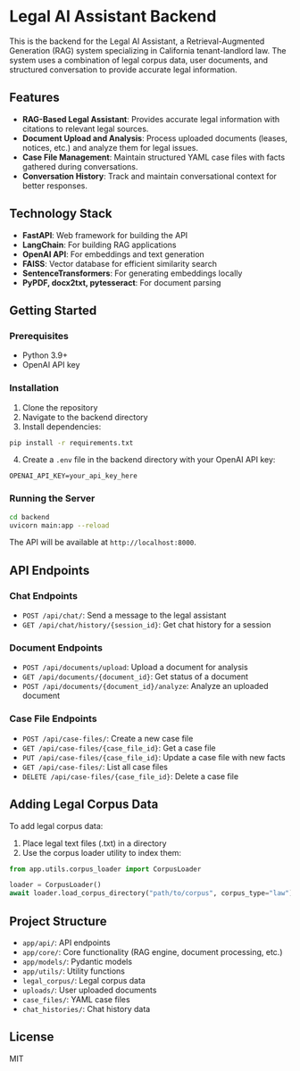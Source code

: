 # Legal AI Assistant Backend

This is the backend for the Legal AI Assistant, a Retrieval-Augmented Generation (RAG) system specializing in California tenant-landlord law. The system uses a combination of legal corpus data, user documents, and structured conversation to provide accurate legal information.

## Features

- **RAG-Based Legal Assistant**: Provides accurate legal information with citations to relevant legal sources.
- **Document Upload and Analysis**: Process uploaded documents (leases, notices, etc.) and analyze them for legal issues.
- **Case File Management**: Maintain structured YAML case files with facts gathered during conversations.
- **Conversation History**: Track and maintain conversational context for better responses.

## Technology Stack

- **FastAPI**: Web framework for building the API
- **LangChain**: For building RAG applications
- **OpenAI API**: For embeddings and text generation
- **FAISS**: Vector database for efficient similarity search
- **SentenceTransformers**: For generating embeddings locally
- **PyPDF, docx2txt, pytesseract**: For document parsing

## Getting Started

### Prerequisites

- Python 3.9+
- OpenAI API key

### Installation

1. Clone the repository
2. Navigate to the backend directory
3. Install dependencies:

```bash
pip install -r requirements.txt
```

4. Create a `.env` file in the backend directory with your OpenAI API key:

```
OPENAI_API_KEY=your_api_key_here
```

### Running the Server

```bash
cd backend
uvicorn main:app --reload
```

The API will be available at `http://localhost:8000`.

## API Endpoints

### Chat Endpoints

- `POST /api/chat/`: Send a message to the legal assistant
- `GET /api/chat/history/{session_id}`: Get chat history for a session

### Document Endpoints

- `POST /api/documents/upload`: Upload a document for analysis
- `GET /api/documents/{document_id}`: Get status of a document
- `POST /api/documents/{document_id}/analyze`: Analyze an uploaded document

### Case File Endpoints

- `POST /api/case-files/`: Create a new case file
- `GET /api/case-files/{case_file_id}`: Get a case file
- `PUT /api/case-files/{case_file_id}`: Update a case file with new facts
- `GET /api/case-files/`: List all case files
- `DELETE /api/case-files/{case_file_id}`: Delete a case file

## Adding Legal Corpus Data

To add legal corpus data:

1. Place legal text files (.txt) in a directory
2. Use the corpus loader utility to index them:

```python
from app.utils.corpus_loader import CorpusLoader

loader = CorpusLoader()
await loader.load_corpus_directory("path/to/corpus", corpus_type="law")
```

## Project Structure

- `app/api/`: API endpoints
- `app/core/`: Core functionality (RAG engine, document processing, etc.)
- `app/models/`: Pydantic models
- `app/utils/`: Utility functions
- `legal_corpus/`: Legal corpus data
- `uploads/`: User uploaded documents
- `case_files/`: YAML case files
- `chat_histories/`: Chat history data

## License

MIT 